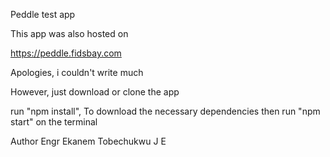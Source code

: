 Peddle test app

This app was also hosted on

https://peddle.fidsbay.com

Apologies, i couldn't write much

However, just download or clone the app

run "npm install", To download the necessary dependencies
then
run "npm start" on the terminal

Author 
Engr Ekanem Tobechukwu J E
